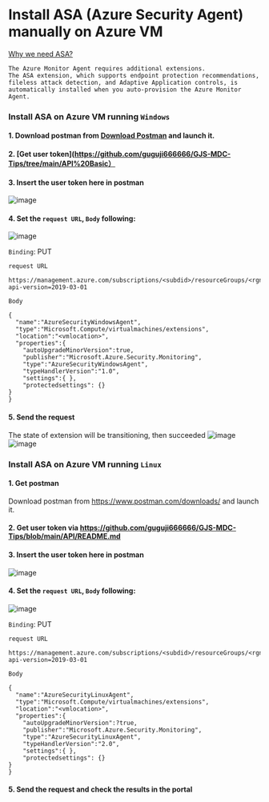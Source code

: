 # Install ASA (Azure Security Agent) manually on Azure VM
[Why we need ASA?](https://learn.microsoft.com/en-us/azure/defender-for-cloud/auto-deploy-azure-monitoring-agent#additional-extensions-for-defender-for-cloud)
```
The Azure Monitor Agent requires additional extensions. 
The ASA extension, which supports endpoint protection recommendations, fileless attack detection, and Adaptive Application controls, is automatically installed when you auto-provision the Azure Monitor Agent.
```

### Install ASA on Azure VM running `Windows`
#### 1. Download postman from [Download Postman](https://www.postman.com/downloads/) and launch it.
#### 2. [Get user token](https://github.com/guguji666666/GJS-MDC-Tips/tree/main/API%20Basic）
#### 3. Insert the user token here in postman
![image](https://user-images.githubusercontent.com/96930989/210289242-15003c92-1406-4289-9cfd-a08e5cd7260f.png)

#### 4. Set the `request URL`, `Body` following:
![image](https://user-images.githubusercontent.com/96930989/210707768-4979d7d8-4a3e-4b8d-821e-3234f2704be5.png)

`Binding`: PUT

`request URL`
```
https://management.azure.com/subscriptions/<subdid>/resourceGroups/<rgname>/providers/Microsoft.Compute/virtualMachines/<vmname>/extensions/AzureSecurityWindowsAgent?api-version=2019-03-01
```

`Body`
```
{
  "name":"AzureSecurityWindowsAgent", 
  "type":"Microsoft.Compute/virtualmachines/extensions", 
  "location":"<vmlocation>", 
  "properties":{ 
    "autoUpgradeMinorVersion":true, 
    "publisher":"Microsoft.Azure.Security.Monitoring", 
    "type":"AzureSecurityWindowsAgent", 
    "typeHandlerVersion":"1.0",
    "settings":{ },
    "protectedsettings": {}
}
}
```

#### 5. Send the request
The state of extension will be transitioning, then succeeded
![image](https://user-images.githubusercontent.com/96930989/210709591-2395e5be-96c6-4b2e-92ea-2eb1a5d11aed.png)
![image](https://user-images.githubusercontent.com/96930989/210709711-f6ec9507-5d9c-4ba8-bf10-49924219b537.png)



### Install ASA on Azure VM running `Linux`
#### 1. Get postman
Download postman from https://www.postman.com/downloads/ and launch it.
#### 2. Get user token via https://github.com/guguji666666/GJS-MDC-Tips/blob/main/API/README.md

#### 3. Insert the user token here in postman
![image](https://user-images.githubusercontent.com/96930989/210289242-15003c92-1406-4289-9cfd-a08e5cd7260f.png)

#### 4. Set the `request URL`, `Body` following:
![image](https://user-images.githubusercontent.com/96930989/210707768-4979d7d8-4a3e-4b8d-821e-3234f2704be5.png)

`Binding`: PUT

`request URL`
```
https://management.azure.com/subscriptions/<subdid>/resourceGroups/<rgname>/providers/Microsoft.Compute/virtualMachines/<vmname>/extensions/AzureSecurityLinuxAgent?api-version=2019-03-01
```

`Body`
```
{
  "name":"AzureSecurityLinuxAgent", 
  "type":"Microsoft.Compute/virtualmachines/extensions", 
  "location":"<vmlocation>", 
  "properties":{ 
    "autoUpgradeMinorVersion":?true, 
    "publisher":"Microsoft.Azure.Security.Monitoring", 
    "type":"AzureSecurityLinuxAgent", 
    "typeHandlerVersion":"2.0",
    "settings":{ },
    "protectedsettings": {}
}
}
```

#### 5. Send the request and check the results in the portal
